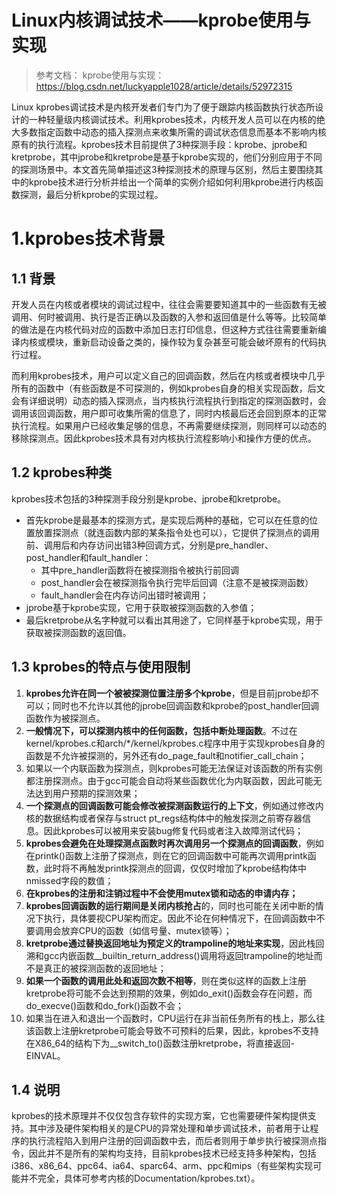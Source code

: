 # Linux内核调试技术——kprobe使用与实现

> 参考文档： kprobe使用与实现：https://blog.csdn.net/luckyapple1028/article/details/52972315

Linux kprobes调试技术是内核开发者们专门为了便于跟踪内核函数执行状态所设计的一种轻量级内核调试技术。利用kprobes技术，内核开发人员可以在内核的绝大多数指定函数中动态的插入探测点来收集所需的调试状态信息而基本不影响内核原有的执行流程。kprobes技术目前提供了3种探测手段：kprobe、jprobe和kretprobe，其中jprobe和kretprobe是基于kprobe实现的，他们分别应用于不同的探测场景中。本文首先简单描述这3种探测技术的原理与区别，然后主要围绕其中的kprobe技术进行分析并给出一个简单的实例介绍如何利用kprobe进行内核函数探测，最后分析kprobe的实现过程。

# 1.kprobes技术背景

## 1.1 背景

开发人员在内核或者模块的调试过程中，往往会需要要知道其中的一些函数有无被调用、何时被调用、执行是否正确以及函数的入参和返回值是什么等等。比较简单的做法是在内核代码对应的函数中添加日志打印信息，但这种方式往往需要重新编译内核或模块，重新启动设备之类的，操作较为复杂甚至可能会破坏原有的代码执行过程。

而利用kprobes技术，用户可以定义自己的回调函数，然后在内核或者模块中几乎所有的函数中（有些函数是不可探测的，例如kprobes自身的相关实现函数，后文会有详细说明）动态的插入探测点，当内核执行流程执行到指定的探测函数时，会调用该回调函数，用户即可收集所需的信息了，同时内核最后还会回到原本的正常执行流程。如果用户已经收集足够的信息，不再需要继续探测，则同样可以动态的移除探测点。因此kprobes技术具有对内核执行流程影响小和操作方便的优点。

## 1.2 kprobes种类

kprobes技术包括的3种探测手段分别是kprobe、jprobe和kretprobe。

- 首先kprobe是最基本的探测方式，是实现后两种的基础，它可以在任意的位置放置探测点（就连函数内部的某条指令处也可以），它提供了探测点的调用前、调用后和内存访问出错3种回调方式，分别是pre_handler、post_handler和fault_handler：
  - 其中pre_handler函数将在被探测指令被执行前回调
  - post_handler会在被探测指令执行完毕后回调（注意不是被探测函数）
  - fault_handler会在内存访问出错时被调用；
- jprobe基于kprobe实现，它用于获取被探测函数的入参值；
- 最后kretprobe从名字种就可以看出其用途了，它同样基于kprobe实现，用于获取被探测函数的返回值。

## 1.3 kprobes的特点与使用限制

1. **kprobes允许在同一个被被探测位置注册多个kprobe**，但是目前jprobe却不可以；同时也不允许以其他的jprobe回调函数和kprobe的post_handler回调函数作为被探测点。
2. **一般情况下，可以探测内核中的任何函数，包括中断处理函数**。不过在kernel/kprobes.c和arch/*/kernel/kprobes.c程序中用于实现kprobes自身的函数是不允许被探测的，另外还有do_page_fault和notifier_call_chain；
3. 如果以一个内联函数为探测点，则kprobes可能无法保证对该函数的所有实例都注册探测点。由于gcc可能会自动将某些函数优化为内联函数，因此可能无法达到用户预期的探测效果；
4. **一个探测点的回调函数可能会修改被探测函数运行的上下文**，例如通过修改内核的数据结构或者保存与struct pt_regs结构体中的触发探测之前寄存器信息。因此kprobes可以被用来安装bug修复代码或者注入故障测试代码；
5. **kprobes会避免在处理探测点函数时再次调用另一个探测点的回调函数**，例如在printk()函数上注册了探测点，则在它的回调函数中可能再次调用printk函数，此时将不再触发printk探测点的回调，仅仅时增加了kprobe结构体中nmissed字段的数值；
6. **在kprobes的注册和注销过程中不会使用mutex锁和动态的申请内存；**
7. **kprobes回调函数的运行期间是关闭内核抢占**的，同时也可能在关闭中断的情况下执行，具体要视CPU架构而定。因此不论在何种情况下，在回调函数中不要调用会放弃CPU的函数（如信号量、mutex锁等）；
8. **kretprobe通过替换返回地址为预定义的trampoline的地址来实现**，因此栈回溯和gcc内嵌函数__builtin_return_address()调用将返回trampoline的地址而不是真正的被探测函数的返回地址；
9. **如果一个函数的调用此处和返回次数不相等**，则在类似这样的函数上注册kretprobe将可能不会达到预期的效果，例如do_exit()函数会存在问题，而do_execve()函数和do_fork()函数不会；
10. 如果当在进入和退出一个函数时，CPU运行在非当前任务所有的栈上，那么往该函数上注册kretprobe可能会导致不可预料的后果，因此，kprobes不支持在X86_64的结构下为__switch_to()函数注册kretprobe，将直接返回-EINVAL。

## 1.4 说明

kprobes的技术原理并不仅仅包含存软件的实现方案，它也需要硬件架构提供支持。其中涉及硬件架构相关的是CPU的异常处理和单步调试技术，前者用于让程序的执行流程陷入到用户注册的回调函数中去，而后者则用于单步执行被探测点指令，因此并不是所有的架构均支持，目前kprobes技术已经支持多种架构，包括i386、x86_64、ppc64、ia64、sparc64、arm、ppc和mips（有些架构实现可能并不完全，具体可参考内核的Documentation/kprobes.txt）。